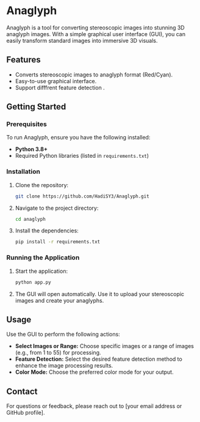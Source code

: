 # Anaglyph

Anaglyph is a tool for converting stereoscopic images into stunning 3D anaglyph images. With a simple graphical user interface (GUI), you can easily transform standard images into immersive 3D visuals.

## Features
- Converts stereoscopic images to anaglyph format (Red/Cyan).
- Easy-to-use graphical interface.
- Support difffrent feature detection .

## Getting Started

### Prerequisites
To run Anaglyph, ensure you have the following installed:
- **Python 3.8+**
- Required Python libraries (listed in `requirements.txt`)

### Installation
1. Clone the repository:
   ```bash
   git clone https://github.com/HadiSY3/Anaglyph.git
   ```
2. Navigate to the project directory:
   ```bash
   cd anaglyph
   ```
3. Install the dependencies:
   ```bash
   pip install -r requirements.txt
   ```

### Running the Application
1. Start the application:
   ```bash
   python app.py
   ```
2. The GUI will open automatically. Use it to upload your stereoscopic images and create your anaglyphs.

## Usage
Use the GUI to perform the following actions:
   - **Select Images or Range:** Choose specific images or a range of images (e.g., from 1 to 55) for processing.
   - **Feature Detection:** Select the desired feature detection method to enhance the image processing results.
   - **Color Mode:** Choose the preferred color mode for your output.


## Contact
For questions or feedback, please reach out to [your email address or GitHub profile].


